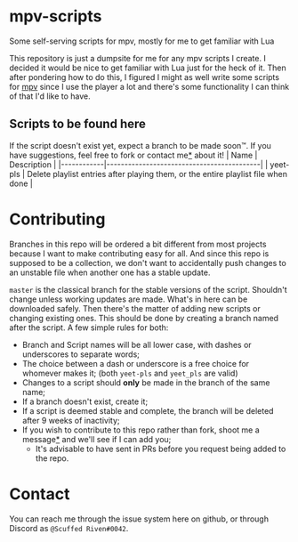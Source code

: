 # mpv-scripts #
Some self-serving scripts for mpv, mostly for me to get familiar with Lua

This repository is just a dumpsite for me for any mpv scripts I create. I decided it would be nice to get familiar with Lua just for the heck of it.
Then after pondering how to do this, I figured I might as well write some scripts for [mpv](https://mpv.io) since I use the player a lot and there's some functionality I can think of that I'd like to have.

## Scripts to be found here ##
If the script doesn't exist yet, expect a branch to be made soon™. If you have suggestions, feel free to fork or contact me[\*](#Contact) about it!
|    Name    |                Description                |
|------------|-------------------------------------------|
| yeet-pls   | Delete playlist entries after playing them, or the entire playlist file when done |

# Contributing #
Branches in this repo will be ordered a bit different from most projects because I want to make contributing easy for all. And since this repo is supposed to be a collection, we don't want to accidentally push changes to an unstable file when another one has a stable update.

`master` is the classical branch for the stable versions of the script. Shouldn't change unless working updates are made. What's in here can be downloaded safely. Then there's the matter of adding new scripts or changing existing ones. This should be done by creating a branch named after the script. A few simple rules for both:
- Branch and Script names will be all lower case, with dashes or underscores to separate words;
- The choice between a dash or underscore is a free choice for whomever makes it; (both `yeet-pls` and `yeet_pls` are valid)
- Changes to a script should **only** be made in the branch of the same name;
- If a branch doesn't exist, create it;
- If a script is deemed stable and complete, the branch will be deleted after 9 weeks of inactivity;
- If you wish to contribute to this repo rather than fork, shoot me a message[\*](#Contact) and we'll see if I can add you;
  - It's advisable to have sent in PRs before you request being added to the repo.

# Contact #
You can reach me through the issue system here on github, or through Discord as `@Scuffed Riven#0042`.
